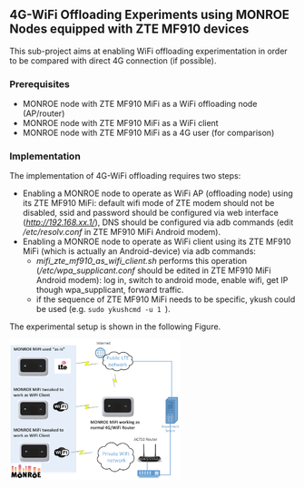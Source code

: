 ## 4G-WiFi Offloading Experiments using MONROE Nodes equipped with ZTE MF910 devices
This sub-project aims at enabling WiFi offloading experimentation in order to be compared with direct 4G connection (if possible).

### Prerequisites
* MONROE node with ZTE MF910 MiFi as a WiFi offloading node (AP/router)
* MONROE node with ZTE MF910 MiFi as a WiFi client
* MONROE node with ZTE MF910 MiFi as a 4G user (for comparison)

### Implementation
The implementation of 4G-WiFi offloading requires two steps:
* Enabling a MONROE node to operate as WiFi AP (offloading node) using its ZTE MF910 MiFi: default wifi mode of ZTE modem should not be disabled, ssid and password should be configured via web interface (_http://192.168.xx.1/_), DNS should be configured via adb commands (edit _/etc/resolv.conf_ in ZTE MF910 MiFi Android modem).
* Enabling a MONROE node to operate as WiFi client using its ZTE MF910 MiFi (which is actually an Android-device) via adb commands:
  * _mifi_zte_mf910_as_wifi_client.sh_ performs this operation (_/etc/wpa_supplicant.conf_ should be edited in ZTE MF910 MiFi Android modem): log in, switch to android mode, enable wifi, get IP though wpa_supplicant, forward traffic.
  * if the sequence of ZTE MF910 MiFi needs to be specific, ykush could be used (e.g. ```sudo ykushcmd -u 1 ```).

The experimental setup is shown in the following Figure.

<img src="zte.png" width="60%" height="60%"/> 
